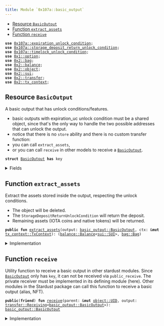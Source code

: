 ```yaml
---
title: Module `0x107a::basic_output`
---
```




-  [Resource `BasicOutput`](#0x107a_basic_output_BasicOutput)
-  [Function `extract_assets`](#0x107a_basic_output_extract_assets)
-  [Function `receive`](#0x107a_basic_output_receive)


<pre><code><b>use</b> <a href="expiration_unlock_condition.md#0x107a_expiration_unlock_condition">0x107a::expiration_unlock_condition</a>;
<b>use</b> <a href="storage_deposit_return_unlock_condition.md#0x107a_storage_deposit_return_unlock_condition">0x107a::storage_deposit_return_unlock_condition</a>;
<b>use</b> <a href="timelock_unlock_condition.md#0x107a_timelock_unlock_condition">0x107a::timelock_unlock_condition</a>;
<b>use</b> <a href="../move-stdlib/option.md#0x1_option">0x1::option</a>;
<b>use</b> <a href="../sui-framework/bag.md#0x2_bag">0x2::bag</a>;
<b>use</b> <a href="../sui-framework/balance.md#0x2_balance">0x2::balance</a>;
<b>use</b> <a href="../sui-framework/object.md#0x2_object">0x2::object</a>;
<b>use</b> <a href="../sui-framework/sui.md#0x2_sui">0x2::sui</a>;
<b>use</b> <a href="../sui-framework/transfer.md#0x2_transfer">0x2::transfer</a>;
<b>use</b> <a href="../sui-framework/tx_context.md#0x2_tx_context">0x2::tx_context</a>;
</code></pre>



<a name="0x107a_basic_output_BasicOutput"></a>

## Resource `BasicOutput`

A basic output that has unlock conditions/features.
- basic outputs with expiration_uc unlock condition must be a shared object, since that's the only
way to handle the two possible addresses that can unlock the output.
- notice that there is no <code>store</code> ability and there is no custom transfer function:
-  you can call <code>extract_assets</code>,
-  or you can call <code>receive</code> in other models to receive a <code><a href="basic_output.md#0x107a_basic_output_BasicOutput">BasicOutput</a></code>.


<pre><code><b>struct</b> <a href="basic_output.md#0x107a_basic_output_BasicOutput">BasicOutput</a> <b>has</b> key
</code></pre>



<details>
<summary>Fields</summary>


<dl>
<dt>
<code>id: <a href="../sui-framework/object.md#0x2_object_UID">object::UID</a></code>
</dt>
<dd>
 Hash of the <code>outputId</code> that was migrated.
</dd>
<dt>
<code>iota: <a href="../sui-framework/balance.md#0x2_balance_Balance">balance::Balance</a>&lt;<a href="../sui-framework/sui.md#0x2_sui_SUI">sui::SUI</a>&gt;</code>
</dt>
<dd>
 The amount of IOTA coins held by the output.
</dd>
<dt>
<code>native_tokens: <a href="../sui-framework/bag.md#0x2_bag_Bag">bag::Bag</a></code>
</dt>
<dd>
 The <code>Bag</code> holds native tokens, key-ed by the stringified type of the asset.
 Example: key: "0xabcded::soon::SOON", value: Balance<0xabcded::soon::SOON>.
</dd>
<dt>
<code>storage_deposit_return_uc: <a href="../move-stdlib/option.md#0x1_option_Option">option::Option</a>&lt;<a href="storage_deposit_return_unlock_condition.md#0x107a_storage_deposit_return_unlock_condition_StorageDepositReturnUnlockCondition">storage_deposit_return_unlock_condition::StorageDepositReturnUnlockCondition</a>&gt;</code>
</dt>
<dd>
 The storage deposit return unlock condition.
</dd>
<dt>
<code>timelock_uc: <a href="../move-stdlib/option.md#0x1_option_Option">option::Option</a>&lt;<a href="timelock_unlock_condition.md#0x107a_timelock_unlock_condition_TimelockUnlockCondition">timelock_unlock_condition::TimelockUnlockCondition</a>&gt;</code>
</dt>
<dd>
 The timelock_uc unlock condition.
</dd>
<dt>
<code>expiration_uc: <a href="../move-stdlib/option.md#0x1_option_Option">option::Option</a>&lt;<a href="expiration_unlock_condition.md#0x107a_expiration_unlock_condition_ExpirationUnlockCondition">expiration_unlock_condition::ExpirationUnlockCondition</a>&gt;</code>
</dt>
<dd>
 The expiration_uc unlock condition.
</dd>
<dt>
<code>metadata: <a href="../move-stdlib/option.md#0x1_option_Option">option::Option</a>&lt;<a href="../move-stdlib/vector.md#0x1_vector">vector</a>&lt;u8&gt;&gt;</code>
</dt>
<dd>
 The metadata feature.
</dd>
<dt>
<code>tag: <a href="../move-stdlib/option.md#0x1_option_Option">option::Option</a>&lt;<a href="../move-stdlib/vector.md#0x1_vector">vector</a>&lt;u8&gt;&gt;</code>
</dt>
<dd>
 The tag feature.
</dd>
<dt>
<code>sender: <a href="../move-stdlib/option.md#0x1_option_Option">option::Option</a>&lt;<b>address</b>&gt;</code>
</dt>
<dd>
 The sender feature.
</dd>
</dl>


</details>

<a name="0x107a_basic_output_extract_assets"></a>

## Function `extract_assets`

Extract the assets stored inside the output, respecting the unlock conditions.
- The object will be deleted.
- The <code>StorageDepositReturnUnlockCondition</code> will return the deposit.
- Remaining assets (IOTA coins and native tokens) will be returned.


<pre><code><b>public</b> <b>fun</b> <a href="basic_output.md#0x107a_basic_output_extract_assets">extract_assets</a>(output: <a href="basic_output.md#0x107a_basic_output_BasicOutput">basic_output::BasicOutput</a>, ctx: &<b>mut</b> <a href="../sui-framework/tx_context.md#0x2_tx_context_TxContext">tx_context::TxContext</a>): (<a href="../sui-framework/balance.md#0x2_balance_Balance">balance::Balance</a>&lt;<a href="../sui-framework/sui.md#0x2_sui_SUI">sui::SUI</a>&gt;, <a href="../sui-framework/bag.md#0x2_bag_Bag">bag::Bag</a>)
</code></pre>



<details>
<summary>Implementation</summary>


<pre><code><b>public</b> <b>fun</b> <a href="basic_output.md#0x107a_basic_output_extract_assets">extract_assets</a>(output: <a href="basic_output.md#0x107a_basic_output_BasicOutput">BasicOutput</a>, ctx: &<b>mut</b> TxContext) : (Balance&lt;SUI&gt;, Bag) {
    // Unpack the output into its basic part.
    <b>let</b> <a href="basic_output.md#0x107a_basic_output_BasicOutput">BasicOutput</a> {
        id,
        iota: <b>mut</b> iota,
        native_tokens,
        storage_deposit_return_uc: <b>mut</b> storage_deposit_return_uc,
        timelock_uc: <b>mut</b> timelock_uc,
        expiration_uc: <b>mut</b> expiration_uc,
        sender: _,
        metadata: _,
        tag: _
    } = output;

    // If the output <b>has</b> a timelock_uc, then we need <b>to</b> check <b>if</b> the timelock_uc <b>has</b> expired.
    <b>if</b> (timelock_uc.is_some()) {
        timelock_uc.extract().unlock(ctx);
    };

    // If the output <b>has</b> an expiration_uc, then we need <b>to</b> check who can unlock the output.
    <b>if</b> (expiration_uc.is_some()) {
        expiration_uc.extract().unlock(ctx);
    };

    // If the output <b>has</b> an storage deposit <b>return</b>, then we need <b>to</b> <b>return</b> the deposit.
    <b>if</b> (storage_deposit_return_uc.is_some()) {
        storage_deposit_return_uc.extract().unlock(&<b>mut</b> iota, ctx);
    };

    // Destroy the unlock conditions.
    <a href="../move-stdlib/option.md#0x1_option_destroy_none">option::destroy_none</a>(timelock_uc);
    <a href="../move-stdlib/option.md#0x1_option_destroy_none">option::destroy_none</a>(expiration_uc);
    <a href="../move-stdlib/option.md#0x1_option_destroy_none">option::destroy_none</a>(storage_deposit_return_uc);

    // Delete the output.
    <a href="../sui-framework/object.md#0x2_object_delete">object::delete</a>(id);

    <b>return</b> (iota, native_tokens)
}
</code></pre>



</details>

<a name="0x107a_basic_output_receive"></a>

## Function `receive`

Utility function to receive a basic output in other stardust modules.
Since <code><a href="basic_output.md#0x107a_basic_output_BasicOutput">BasicOutput</a></code> only has <code>key</code>, it can not be received via <code>public_receive</code>.
The private receiver must be implemented in its defining module (here).
Other modules in the Stardust package can call this function to receive a basic output (alias, NFT).


<pre><code><b>public</b>(<b>friend</b>) <b>fun</b> <a href="basic_output.md#0x107a_basic_output_receive">receive</a>(parent: &<b>mut</b> <a href="../sui-framework/object.md#0x2_object_UID">object::UID</a>, output: <a href="../sui-framework/transfer.md#0x2_transfer_Receiving">transfer::Receiving</a>&lt;<a href="basic_output.md#0x107a_basic_output_BasicOutput">basic_output::BasicOutput</a>&gt;): <a href="basic_output.md#0x107a_basic_output_BasicOutput">basic_output::BasicOutput</a>
</code></pre>



<details>
<summary>Implementation</summary>


<pre><code><b>public</b>(<a href="../sui-framework/package.md#0x2_package">package</a>) <b>fun</b> <a href="basic_output.md#0x107a_basic_output_receive">receive</a>(parent: &<b>mut</b> UID, output: Receiving&lt;<a href="basic_output.md#0x107a_basic_output_BasicOutput">BasicOutput</a>&gt;) : <a href="basic_output.md#0x107a_basic_output_BasicOutput">BasicOutput</a> {
    <a href="../sui-framework/transfer.md#0x2_transfer_receive">transfer::receive</a>(parent, output)
}
</code></pre>



</details>
